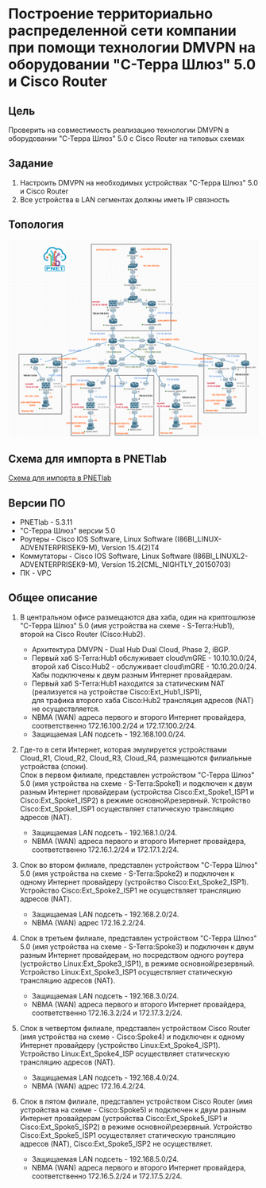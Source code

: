 # Построение территориально распределенной сети компании при помощи технологии DMVPN на оборудовании "С-Терра Шлюз" 5.0 и Cisco Router

## Цель

Проверить на совместимость реализацию технологии DMVPN в оборудовании "С-Терра Шлюз" 5.0 с Cisco Router на типовых схемах

## Задание

1. Настроить DMVPN на необходимых устройствах "С-Терра Шлюз" 5.0 и Cisco Router
1. Все устройства в LAN сегментах должны иметь IP связность

## Топология

![a](media/final_1.PNG)

## Схема для импорта в PNETlab

[Схема для импорта в PNETlab](media/_Exports_pnetlab_export-20250319-232456.zip)

## Версии ПО

- PNETlab - 5.3.11
- "С-Терра Шлюз" версии 5.0
- Роутеры - Cisco IOS Software, Linux Software (I86BI_LINUX-ADVENTERPRISEK9-M), Version 15.4(2)T4
- Коммутаторы - Cisco IOS Software, Linux Software (I86BI_LINUXL2-ADVENTERPRISEK9-M), Version 15.2(CML_NIGHTLY_20150703)
- ПК - VPC

## Общее описание

1. В центральном офисе размещаются два хаба, один на криптошлюзе "С-Терра Шлюз" 5.0 (имя устройства на схеме - S-Terra:Hub1), второй на Cisco Router (Cisco:Hub2).  
      - Архитектура DMVPN - Dual Hub Dual Cloud, Phase 2, iBGP.  
      - Первый хаб S-Terra:Hub1 обслуживает cloud\mGRE - 10.10.10.0/24, второй хаб Cisco:Hub2 - обслуживает cloud\mGRE - 10.10.20.0/24.
      Хабы подключены к двум разным Интернет провайдерам.  
      - Первый хаб S-Terra:Hub1 находится за статическим NAT (реализуется на устройстве Cisco:Ext_Hub1_ISP1),  
      для трафика второго хаба Cisco:Hub2 трансляция адресов (NAT) не осуществляется.  
      - NBMA (WAN) адреса первого и второго Интернет провайдера, соответственно 172.16.100.2/24 и 172.17.100.2/24.  
      - Защищаемая LAN подсеть - 192.168.100.0/24.

1. Где-то в сети Интернет, которая эмулируется устройствами Cloud_R1, Cloud_R2, Cloud_R3, Cloud_R4, размещаются филиальные устройства (споки).  
      Спок в первом филиале, представлен устройством "С-Терра Шлюз" 5.0 (имя устройства на схеме - S-Terra:Spoke1) и подключен к двум разным  Интернет провайдерам (устройства
      Cisco:Ext_Spoke1_ISP1 и Cisco:Ext_Spoke1_ISP2) в режиме основной\резервный. Устройство Cisco:Ext_Spoke1_ISP1 осуществляет статическую трансляцию адресов (NAT).  
      - Защищаемая LAN подсеть - 192.168.1.0/24.  
      - NBMA (WAN) адреса первого и второго Интернет провайдера, соответственно 172.16.1.2/24 и 172.17.1.2/24.

1. Спок во втором филиале, представлен устройством "С-Терра Шлюз" 5.0 (имя устройства на схеме - S-Terra:Spoke2) и подключен к одному Интернет провайдеру (устройство
      Cisco:Ext_Spoke2_ISP1). Устройство Cisco:Ext_Spoke2_ISP1 не осуществляет трансляцию адресов (NAT).
      - Защищаемая LAN подсеть - 192.168.2.0/24.
      - NBMA (WAN) адрес 172.16.2.2/24.

1. Спок в третьем филиале, представлен устройством "С-Терра Шлюз" 5.0 (имя устройства на схеме - S-Terra:Spoke3) и подключен к двум разным Интернет провайдерам, но посредством  одного роутера (устройство Linux:Ext_Spoke3_ISP1), в режиме основной\резервный. Устройство Linux:Ext_Spoke3_ISP1 осуществляет статическую трансляцию адресов (NAT).
      - Защищаемая LAN подсеть - 192.168.3.0/24.
      - NBMA (WAN) адреса первого и второго Интернет провайдера, соответственно 172.16.3.2/24 и 172.17.3.2/24.

1. Спок в четвертом филиале, представлен устройством Cisco Router (имя устройства на схеме - Cisco:Spoke4) и подключен к одному Интернет провайдеру (устройство
Linux:Ext_Spoke4_ISP1). Устройство Linux:Ext_Spoke4_ISP осуществляет статическую трансляцию адресов (NAT).
      - Защищаемая LAN подсеть - 192.168.4.0/24.
      - NBMA (WAN) адрес 172.16.4.2/24.

1. Спок в пятом филиале, представлен устройством Cisco Router (имя устройства на схеме - Cisco:Spoke5) и подключен к двум разным Интернет провайдерам (устройства
Cisco:Ext_Spoke5_ISP1 и Cisco:Ext_Spoke5_ISP2) в режиме основной\резервный. Устройство Cisco:Ext_Spoke5_ISP1 осуществляет статическую трансляцию адресов (NAT), Cisco:Ext_Spoke5_ISP2 не осуществляет.
      - Защищаемая LAN подсеть - 192.168.5.0/24.
      - NBMA (WAN) адреса первого и второго Интернет провайдера, соответственно 172.16.5.2/24 и 172.17.5.2/24.